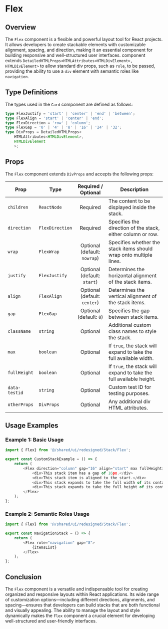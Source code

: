 # Flex
## Overview
The `Flex` component is a flexible and powerful layout tool for React projects. It allows developers to create stackable elements with customizable alignment, spacing, and direction, making it an essential component for building responsive and well-structured user interfaces.
component extends `DetailedHTMLProps<HTMLAttributes<HTMLDivElement>, HTMLDivElement>` to allow standard div props, such as `role`, to be passed, providing the ability to use a `div` element with semantic roles like `navigation`.

## Type Definitions
The types used in the `Card` component are defined as follows:

```typescript
type FlexJustify = 'start' | 'center' | 'end' | 'between';
type FlexAlign = 'start' | 'center' | 'end';
type FlexDirection = 'row' | 'column';
type FlexGap = '0' | '4' | '8' | '16' | '24' | '32';
type DivProps = DetailedHTMLProps<
    HTMLAttributes<HTMLDivElement>,
    HTMLDivElement
    >;
```
## Props
The `Flex` component extends `DivProps` and accepts the following props:

| Prop        | Type            |       Required / Optional        | Description                                                        |
|-------------|-----------------|:--------------------------------:|--------------------------------------------------------------------|
| `children`  | `ReactNode`     |             Required             | The content to be displayed inside the stack.                      |
| `direction` | `FlexDirection` |             Required             | Specifies the direction of the stack, either column or row.        |
| `wrap`      | `FlexWrap`      | Optional<br/>(default: `nowrap`) | Specifies whether the stack items should wrap onto multiple lines. |
| `justify`   | `FlexJustify`   | Optional<br/>(default: `start`)  | Determines the horizontal alignment of the stack items.            |
| `align`     | `FlexAlign`     | Optional<br/>(default: `center`) | Determines the vertical alignment of the stack items.              |
| `gap`       | `FlexGap`       |   Optional<br/>(default: `0`)    | Specifies the gap between stack items.              |
| `className`  | `string`                                    |             Optional             | Additional custom class names to style the stack.                   |
| `max`        | `boolean`                                   |             Optional             | If `true`, the stack will expand to take the full available width.  |
| `fullHeight` | `boolean`                                   |             Optional             | If `true`, the stack will expand to take the full available height. |
| `data-testid` | `string`    |               Optional                | Custom test ID for testing purposes.                              |
| `otherProps` | `DivProps`   |             Optional             | Any additional div HTML attributes.                                 |

## Usage Examples

### Example 1: Basic Usage
```typescript jsx
import { Flex} from '@/shared/ui/redesigned/Stack/Flex';

export const CustomStackExample = () => {
    return (
        <Flex direction="column" gap="16" align="start" max fullHeight>
            <div>This stack item has a gap of 16px.</div>
            <div>This stack item is aligned to the start.</div>
            <div>This stack expands to take the full width of its container.</div>
            <div>This stack expands to take the full height of its container.</div>
        </Flex>
    );
};
```
### Example 2: Semantic Roles Usage
```typescript jsx
import { Flex} from '@/shared/ui/redesigned/Stack/Flex';

export const NavigationStack = () => {
    return (
        <Flex role="navigation" gap="8">
            {itemsList}
        </Flex>
    );
};
```

## Conclusion
The `Flex` component is a versatile and indispensable tool for creating organized and responsive layouts within React applications. Its wide range of customization options—including different directions, alignments, and spacing—ensures that developers can build stacks that are both functional and visually appealing. The ability to manage the layout and style dynamically makes the `Flex` component a crucial element for developing well-structured and user-friendly interfaces.
